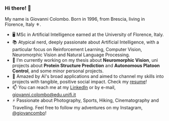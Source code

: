 ### Hi there! 👋

My name is Giovanni Colombo. Born in 1996, from Brescia, living in Florence, Italy ⚜️.

- 🖥️ MSc in Artificial Intelligence earned at the University of Florence, Italy.
- 📚 Atypical nerd, deeply passionate about Artificial Intelligence, with a particular focus on Reinforcement Learning, Computer Vision, Neuromorphic Vision and Natural Language Processing.
- 🔭 I’m currently working on my thesis about **Neuromorphic Vision**, uni projects about **Protein Structure Prediction** and **Autonomous Platoon Control**, and some minor personal projects.
- 🚀 Amazed by AI's broad applications and aimed to channel my skills into projects with tangible, positive social impact. Check my [resume](https://github.com/giovancombo/giovancombo/blob/main/resume.pdf)!
- 📫 You can reach me at my [LinkedIn](https://www.linkedin.com/in/aigiovancombo/) or by e-mail, giovanni.colombo@edu.unifi.it
- ⚡ Passionate about Photography, Sports, Hiking, Cinematography and Travelling. Feel free to follow my adventures on my Instagram, [@giovancombo](https://www.instagram.com/giovancombo/)!

